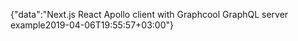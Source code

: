 {"data":"Next.js React Apollo client with Graphcool GraphQL server example2019-04-06T19:55:57+03:00"}
